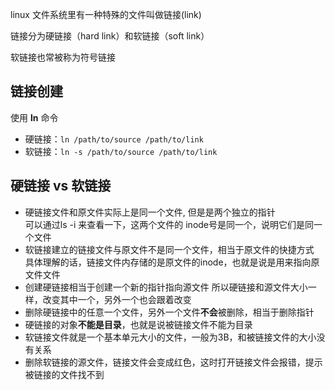 linux 文件系统里有一种特殊的文件叫做链接(link)

链接分为硬链接（hard link）和软链接（soft link）  

软链接也常被称为符号链接

## 链接创建
使用 **ln** 命令
- 硬链接：`ln /path/to/source /path/to/link`
- 软链接：`ln -s /path/to/source /path/to/link` 


## 硬链接 vs 软链接
- 硬链接文件和原文件实际上是同一个文件, 但是是两个独立的指针  
    可以通过ls -i 来查看一下，这两个文件的 inode号是同一个，说明它们是同一个文件
- 软链接建立的链接文件与原文件不是同一个文件，相当于原文件的快捷方式  
    具体理解的话，链接文件内存储的是原文件的inode，也就是说是用来指向原文件文件
- 创建硬链接相当于创建一个新的指针指向源文件
    所以硬链接和源文件大小一样，改变其中一个，另外一个也会跟着改变
- 删除硬链接中的任意一个文件，另外一个文件**不会**被删除，相当于删除指针
- 硬链接的对象**不能是目录**，也就是说被链接文件不能为目录
- 软链接文件就是一个基本单元大小的文件，一般为3B，和被链接文件的大小没有关系
- 删除软链接的源文件，链接文件会变成红色，这时打开链接文件会报错，提示被链接的文件找不到